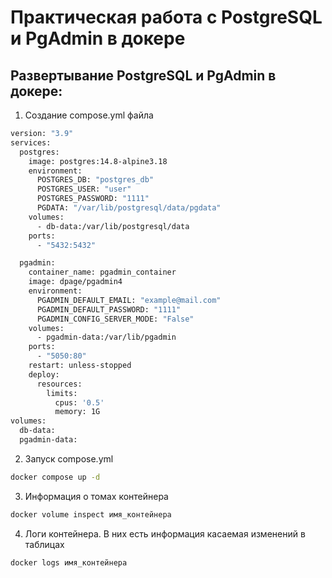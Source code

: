 # Практическая работа с PostgreSQL и PgAdmin в докере
## Развертывание PostgreSQL и PgAdmin в докере:
1. Создание compose.yml файла
```bash
version: "3.9"
services:
  postgres:
    image: postgres:14.8-alpine3.18
    environment:
      POSTGRES_DB: "postgres_db"
      POSTGRES_USER: "user"
      POSTGRES_PASSWORD: "1111"
      PGDATA: "/var/lib/postgresql/data/pgdata"
    volumes:
      - db-data:/var/lib/postgresql/data
    ports:
      - "5432:5432"

  pgadmin:
    container_name: pgadmin_container
    image: dpage/pgadmin4
    environment:
      PGADMIN_DEFAULT_EMAIL: "example@mail.com"
      PGADMIN_DEFAULT_PASSWORD: "1111"
      PGADMIN_CONFIG_SERVER_MODE: "False"
    volumes:
      - pgadmin-data:/var/lib/pgadmin
    ports:
      - "5050:80"
    restart: unless-stopped
    deploy:
      resources:
        limits:
          cpus: '0.5'
          memory: 1G
volumes:
  db-data:
  pgadmin-data:
```
2. Запуск compose.yml 
```bash
docker compose up -d
```
3. Информация о томах контейнера
```bash
docker volume inspect имя_контейнера
```
4. Логи контейнера. В них есть информация касаемая изменений в таблицах
```bash
docker logs имя_контейнера
```
